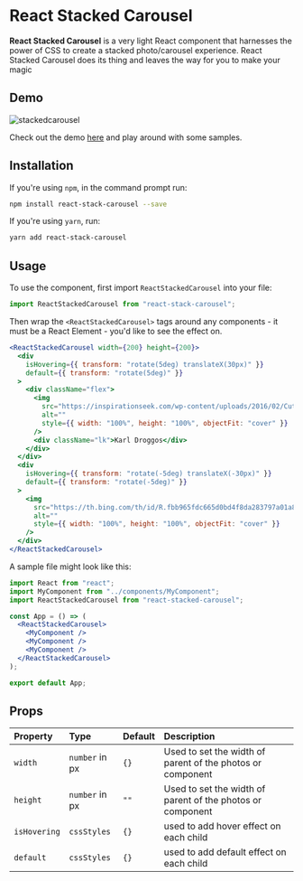 ﻿# React Stacked Carousel

**React Stacked Carousel** is a very light React component that harnesses the power of CSS to create a stacked photo/carousel experience. React Stacked Carousel does its thing and leaves the way for you to make your magic

## Demo
![stackedcarousel](https://github.com/Ibadan-Techies/React-Stacked-Carousel/assets/51183064/21ddc271-2bf9-4f10-a021-e655be1d8df5)


Check out the demo [here]() and play around with some samples.

## Installation

If you're using `npm`, in the command prompt run:

```sh
npm install react-stack-carousel --save
```

If you're using `yarn`, run:

```sh
yarn add react-stack-carousel
```

## Usage

To use the component, first import `ReactStackedCarousel` into your file:

```jsx
import ReactStackedCarousel from "react-stack-carousel";
```

Then wrap the `<ReactStackedCarousel>` tags around any components - it must be a React Element - you'd like to see the effect on.

```jsx
<ReactStackedCarousel width={200} height={200}>
  <div
    isHovering={{ transform: "rotate(5deg) translateX(30px)" }}
    default={{ transform: "rotate(5deg)" }}
  >
    <div className="flex">
      <img
        src="https://inspirationseek.com/wp-content/uploads/2016/02/Cute-Dog-Photo.jpg"
        alt=""
        style={{ width: "100%", height: "100%", objectFit: "cover" }}
      />
      <div className="lk">Karl Droggos</div>
    </div>
  </div>
  <div
    isHovering={{ transform: "rotate(-5deg) translateX(-30px)" }}
    default={{ transform: "rotate(-5deg)" }}
  >
    <img
      src="https://th.bing.com/th/id/R.fbb965fdc665d0bd4f8da283797a01a8?rik=lIO7W69%2flMx8MQ&riu=http%3a%2f%2f3.bp.blogspot.com%2f_fU7LdRkUMVM%2fTJTouRK_dTI%2fAAAAAAAAChM%2fO08EDbQJTwA%2fs1600%2fcute-baby-dog.jpeg&ehk=3ComR3Gf7XCD8wEKZXLMBPSkzlgxYZ7790TXto%2bJj3A%3d&risl=&pid=ImgRaw&r=0"
      alt=""
      style={{ width: "100%", height: "100%", objectFit: "cover" }}
    />
  </div>
</ReactStackedCarousel>
```

A sample file might look like this:

```jsx
import React from "react";
import MyComponent from "../components/MyComponent";
import ReactStackedCarousel from "react-stacked-carousel";

const App = () => (
  <ReactStackedCarousel>
    <MyComponent />
    <MyComponent />
    <MyComponent />
  </ReactStackedCarousel>
);

export default App;
```

## Props

| Property     | Type           | Default | Description                                                |
| :----------- | :------------- | :------ | :--------------------------------------------------------- |
| `width`      | `number` in px | `{}`    | Used to set the width of parent of the photos or component |
| `height`     | `number` in px | `""`    | Used to set the width of parent of the photos or component |
| `isHovering` | `cssStyles`    | `{}`    | used to add hover effect on each child                     |
| `default`    | `cssStyles`    | `{}`    | used to add default effect on each child                   |
